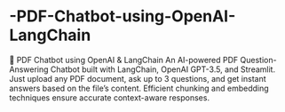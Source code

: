 # -PDF-Chatbot-using-OpenAI-LangChain
📄 PDF Chatbot using OpenAI &amp; LangChain An AI-powered PDF Question-Answering Chatbot built with LangChain, OpenAI GPT-3.5, and Streamlit. Just upload any PDF document, ask up to 3 questions, and get instant answers based on the file’s content. Efficient chunking and embedding techniques ensure accurate context-aware responses.
